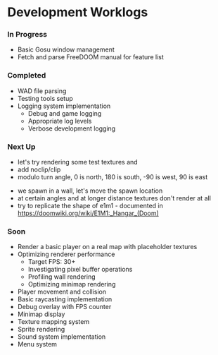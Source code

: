 # Development Worklogs

### In Progress
- Basic Gosu window management
- Fetch and parse FreeDOOM manual for feature list

### Completed
- WAD file parsing
- Testing tools setup
- Logging system implementation
  - Debug and game logging
  - Appropriate log levels
  - Verbose development logging

### Next Up
- let's try rendering some test textures and
- add noclip/clip
- modulo turn angle, 0 is north, 180 is south, -90 is west, 90 is east
* we spawn in a wall, let's move the spawn location
* at certain angles and at longer distance textures don't render at all
* try to replicate the shape of e1m1 - documented in https://doomwiki.org/wiki/E1M1:_Hangar_(Doom)

### Soon
- Render a basic player on a real map with placeholder textures
- Optimizing renderer performance
  - Target FPS: 30+
  - Investigating pixel buffer operations
  - Profiling wall rendering
  - Optimizing minimap rendering
- Player movement and collision
- Basic raycasting implementation
- Debug overlay with FPS counter
- Minimap display
- Texture mapping system
- Sprite rendering
- Sound system implementation
- Menu system
